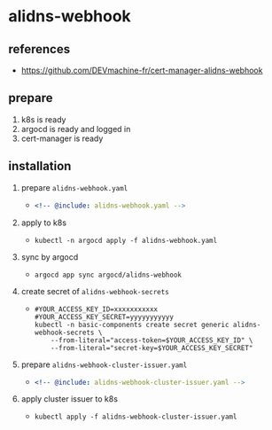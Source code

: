 # alidns-webhook

## references

* https://github.com/DEVmachine-fr/cert-manager-alidns-webhook

## prepare

1. k8s is ready
2. argocd is ready and logged in
3. cert-manager is ready

## installation

1. prepare `alidns-webhook.yaml`
    * ```yaml
      <!-- @include: alidns-webhook.yaml -->
      ```
2. apply to k8s
    * ```shell
      kubectl -n argocd apply -f alidns-webhook.yaml
      ```
3. sync by argocd
    * ```shell
      argocd app sync argocd/alidns-webhook
      ```
4. create secret of `alidns-webhook-secrets`
    * ```shell
      #YOUR_ACCESS_KEY_ID=xxxxxxxxxxx
      #YOUR_ACCESS_KEY_SECRET=yyyyyyyyyyy
      kubectl -n basic-components create secret generic alidns-webhook-secrets \
          --from-literal="access-token=$YOUR_ACCESS_KEY_ID" \
          --from-literal="secret-key=$YOUR_ACCESS_KEY_SECRET"
      ```
5. prepare `alidns-webhook-cluster-issuer.yaml`
    * ```yaml
      <!-- @include: alidns-webhook-cluster-issuer.yaml -->
      ```
6. apply cluster issuer to k8s
    * ```shell
      kubectl apply -f alidns-webhook-cluster-issuer.yaml
      ```